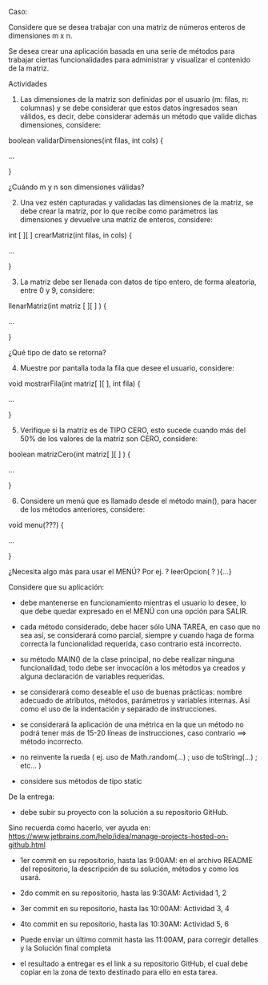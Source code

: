 Caso:

Considere que se desea trabajar con una matriz de números enteros de dimensiones m x n.

Se desea crear una aplicación basada en una serie de métodos para trabajar ciertas funcionalidades para administrar y visualizar el contenido de la matriz.

Actividades

1. Las dimensiones de la matriz son definidas por el usuario (m: filas, n: columnas) y se debe considerar que estos datos ingresados sean válidos, es decir, debe considerar además un método que valide dichas dimensiones, considere:

boolean validarDimensiones(int filas, int cols) {

...

}

¿Cuándo m y n son dimensiones válidas?

2. Una vez estén capturadas y validadas las dimensiones de la matriz, se debe crear la matriz, por lo que recibe como parámetros las dimensiones y devuelve una matriz de enteros, considere:

int [ ][ ] crearMatriz(int filas, in cols) {

...

}

3. La matriz debe ser llenada con datos de tipo entero, de forma aleatoria, entre 0 y 9, considere:

<tipo> llenarMatriz(int matriz [ ][ ] ) {

...

}

¿Qué tipo de dato se retorna?

4. Muestre por pantalla toda la fila que desee el usuario, considere:

void mostrarFila(int matriz[ ][ ], int fila) {

...

}

5. Verifique si la matriz es de TIPO CERO, esto sucede cuando más del 50% de los valores de la matriz son CERO, considere:

boolean matrizCero(int matriz[ ][ ] ) {

...

}

6. Considere un menú que es llamado desde el método main(), para hacer de los métodos anteriores, considere:

void menu(???) {

...

}

¿Necesita algo más para usar el MENÚ? Por ej. ? leerOpcion( ? ){...}



Considere que su aplicación:

- debe mantenerse en funcionamiento mientras el usuario lo desee, lo que debe quedar expresado en el MENÚ con una opción para SALIR.

- cada método considerado, debe hacer sólo UNA TAREA, en caso que no sea así, se considerará como parcial, siempre y cuando haga de forma correcta la funcionalidad requerida, caso contrario está incorrecto.

- su método MAIN() de la clase principal, no debe realizar ninguna funcionalidad, todo debe ser invocación a los métodos ya creados y alguna declaración de variables requeridas.

- se considerará como deseable el uso de buenas prácticas: nombre adecuado de atributos, métodos, parámetros y variables internas. Así como el uso de la indentación y separado de instrucciones.

- se considerará la aplicación de una métrica en la que un método no podrá tener más de 15-20 líneas de instrucciones, caso contrario ==> método incorrecto.

- no reinvente la rueda ( ej. uso de Math.random(...) ; uso de toString(...) ; etc... )

- considere sus métodos de tipo static

De la entrega:

- debe subir su proyecto con la solución a su repositorio GitHub.

Sino recuerda como hacerlo, ver ayuda en: https://www.jetbrains.com/help/idea/manage-projects-hosted-on-github.html

- 1er commit en su repositorio, hasta las 9:00AM: en el archivo README del repositorio, la descripción de su solución, métodos y como los usará.

- 2do commit en su repositorio, hasta las 9:30AM: Actividad 1, 2

- 3er commit en su repositorio, hasta las 10:00AM: Actividad 3, 4

- 4to commit en su repositorio, hasta las 10:30AM: Actividad 5, 6

- Puede enviar un último commit hasta las 11:00AM, para corregir detalles y la Solución final completa

- el resultado a entregar es el link a su repositorio GitHub, el cual debe copiar en la zona de texto destinado para ello en esta tarea.
